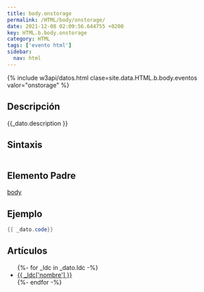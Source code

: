 ```yaml
---
title: body.onstorage
permalink: /HTML/body/onstorage/
date: 2021-12-08 02:09:56.644755 +0200
key: HTML.b.body.onstorage
category: HTML
tags: ['evento html']
sidebar: 
  nav: html
---
```


{% include w3api/datos.html clase=site.data.HTML.b.body.eventos valor="onstorage" %}

## Descripción
{{_dato.description }}

## Sintaxis
~~~html
~~~

## Elemento Padre
[body](/HTML/body/)

## Ejemplo
~~~java
{{ _dato.code}}
~~~

## Artículos
<ul>
{%- for _ldc in _dato.ldc -%}
   <li>
       <a href="{{_ldc['url'] }}">{{ _ldc['nombre'] }}</a>
   </li>
{%- endfor -%}
</ul>
